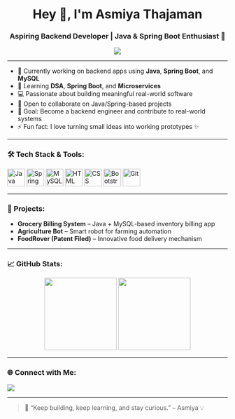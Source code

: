 <h1 align="center">Hey 👋, I'm Asmiya Thajaman</h1>
<h3 align="center">Aspiring Backend Developer | Java & Spring Boot Enthusiast 🚀</h3>

<p align="center">
  <img src="https://readme-typing-svg.demolab.com?font=Fira+Code&duration=2500&pause=1000&color=F700FF&center=true&vCenter=true&width=435&lines=Java+%26+Spring+Boot+Developer;Learning+DSA+%26+Microservices;Exploring+Web+Apps+%26+REST+APIs;Building+Real-world+Projects;Welcome+to+My+GitHub+World!">
</p>

---

- 🔭 Currently working on backend apps using **Java**, **Spring Boot**, and **MySQL**
- 🌱 Learning **DSA**, **Spring Boot**, and **Microservices**
- 💻 Passionate about building meaningful real-world software
- 🤝 Open to collaborate on Java/Spring-based projects
- 🚀 Goal: Become a backend engineer and contribute to real-world systems
- ⚡ Fun fact: I love turning small ideas into working prototypes ✨

---

### 🛠️ Tech Stack & Tools:

<p align="left">
  <img src="https://cdn.jsdelivr.net/gh/devicons/devicon/icons/java/java-original.svg" width="40" alt="Java"/>
  <img src="https://cdn.jsdelivr.net/gh/devicons/devicon/icons/spring/spring-original.svg" width="40" alt="Spring Boot"/>
  <img src="https://cdn.jsdelivr.net/gh/devicons/devicon/icons/mysql/mysql-original.svg" width="40" alt="MySQL"/>
  <img src="https://cdn.jsdelivr.net/gh/devicons/devicon/icons/html5/html5-original.svg" width="40" alt="HTML"/>
  <img src="https://cdn.jsdelivr.net/gh/devicons/devicon/icons/css3/css3-original.svg" width="40" alt="CSS"/>
  <img src="https://cdn.jsdelivr.net/gh/devicons/devicon/icons/bootstrap/bootstrap-original.svg" width="40" alt="Bootstrap"/>
  <img src="https://cdn.jsdelivr.net/gh/devicons/devicon/icons/git/git-original.svg" width="40" alt="Git"/>
</p>

---

### 📌 Projects:
- **Grocery Billing System** – Java + MySQL-based inventory billing app  
- **Agriculture Bot** – Smart robot for farming automation  
- **FoodRover (Patent Filed)** – Innovative food delivery mechanism  

---

### 📈 GitHub Stats:

<p align="center">
  <img src="https://github-readme-stats.vercel.app/api?username=your-github-username&show_icons=true&theme=radical" height="165">
  <img src="https://github-readme-stats.vercel.app/api/top-langs/?username=your-github-username&layout=compact&theme=radical" height="165">
</p>

---

### 🌐 Connect with Me:

<p>
  <a href="miyaraja0504@gmail.com"><img src="https://img.shields.io/badge/Gmail-D14836?style=for-the-badge&logo=gmail&logoColor=white"></a>
  <!-- Add other links like LinkedIn or portfolio if available -->
</p>

---

> 🎯 “Keep building, keep learning, and stay curious.” – Asmiya 💡
